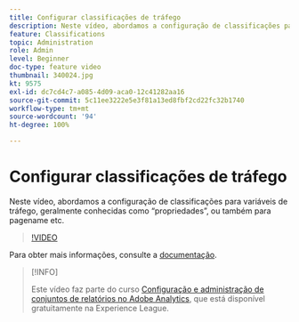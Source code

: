 ```yaml
---
title: Configurar classificações de tráfego
description: Neste vídeo, abordamos a configuração de classificações para variáveis de tráfego, geralmente conhecidas como “propriedades”, ou também para pagename etc.
feature: Classifications
topic: Administration
role: Admin
level: Beginner
doc-type: feature video
thumbnail: 340024.jpg
kt: 9575
exl-id: dc7cd4c7-a085-4d09-aca0-12c41282aa16
source-git-commit: 5c11ee3222e5e3f81a13ed8fbf2cd22fc32b1740
workflow-type: tm+mt
source-wordcount: '94'
ht-degree: 100%

---
```


# Configurar classificações de tráfego

Neste vídeo, abordamos a configuração de classificações para variáveis de tráfego, geralmente conhecidas como “propriedades”, ou também para pagename etc.

>[!VIDEO](https://video.tv.adobe.com/v/340024/?quality=12&learn=on)

Para obter mais informações, consulte a [documentação](https://experienceleague.adobe.com/docs/analytics/admin/admin-tools/traffic-variables/traffic-classifications.html?lang=pt-BR).

>[!INFO]
>
> Este vídeo faz parte do curso [Configuração e administração de conjuntos de relatórios no Adobe Analytics](https://experienceleague.adobe.com/?recommended=Analytics-A-1-2021.1.administration&amp;lang=pt-BR), que está disponível gratuitamente na Experience League.